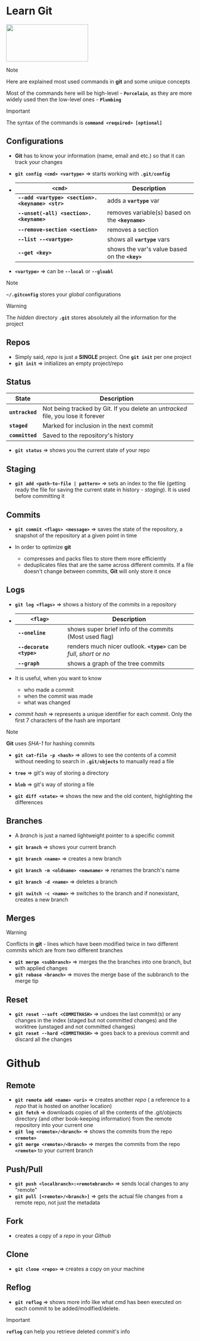 # Learn Git

<img src="https://github.com/user-attachments/assets/77027bd7-c948-4a58-84c4-4f7460d984fa" width=220 height=100/>

> [!NOTE]
> Here are explained most used commands in **git** and some unique concepts
>
> Most of the commands here will be high-level - **`Porcelain`**, as they are more widely used then the low-level ones - **`Plumbing`**
>  

> [!IMPORTANT]
> The syntax of the commands is **`command <required> [optional]`**

Configurations
-

- **Git** has to know your information (name, email and etc.) so that it can track your changes

- **`git config <cmd> <vartype>`** => starts working with **`.git/config`**
- | **`<cmd>`** | Description |
  | --- | --- |
  | **`--add <vartype> <section>.<keyname> <str>`** | adds a **`vartype`** var |
  | **`--unset(-all) <section>.<keyname>`** | removes variable(s) based on the **`<keyname>`** |
  | **`--remove-section <section>`** | removes a section |  
  | **`--list --<vartype>`** | shows all **`vartype`** vars |
  | **`--get <key>`** | shows the var's value based on the **`<key>`** |

- **`<vartype>`** => can be **`--local`** or **`--gloabl`**

> [!NOTE]
> **`~/.gitconfig`** stores your *global* configurations

> [!WARNING]
> The *hidden* directory **`.git`** stores absolutely all the information for the project

Repos
-

- Simply said, *repo* is just a **SINGLE** project. One **`git init`** per one project
- **`git init`** => initializes an empty project/repo

Status
-

| State | Description |
| --- | --- |
| **`untracked`** | Not being tracked by Git. If you delete an *untracked* file, you lose it forever |
| **`staged`** | Marked for inclusion in the next commit |
| **`committed`** | Saved to the repository's history |

- **`git status`** => shows you the current state of your repo

Staging
-

- **`git add <path-to-file | pattern>`** => sets an index to the file (getting ready the file for saving the current state in history - *staging*). It is used before committing it

Commits
-

- **`git commit <flags> <message>`** => saves the state of the repository, a snapshot of the repository at a given point in time

- In order to optimize **git**
  - compresses and packs files to store them more efficiently
  - deduplicates files that are the same across different commits. If a file doesn't change between commits, **Git** will only store it once  

Logs
-

- **`git log <flags>`** => shows a history of the commits in a repository
- | **`<flag>`** | Description |
  | --- | --- |
  | **`--oneline`** | shows super brief info of the commits (Most used flag) |
  | **`--decorate <type>`** | renders much nicer outlook. **`<type>`** can be *full*, *short* or *no* |
  | **`--graph`** | shows a graph of the tree commits |
  
- It is useful, when you want to know
  - who made a commit
  - when the commit was made
  - what was changed

- *commit hash* => represents a unique identifier for each commit. Only the first 7 characters of the hash are important

> [!NOTE]
> **Git** uses *SHA-1* for hashing commits

- **`git cat-file -p <hash>`** => allows to see the contents of a commit without needing to search in **`.git/objects`** to manually read a file

- **`tree`** => git's way of storing a directory
- **`blob`** => git's way of storing a file

- **`git diff <state>`** => shows the new and the old content, highlighting the differences

Branches
-

- A *branch* is just a named lightweight pointer to a specific commit

- **`git branch`** => shows your current branch
- **`git branch <name>`** => creates a new branch
- **`git branch -m <oldname> <newname>`** => renames the branch's name
- **`git branch -d <name>`** => deletes a branch
- **`git switch -c <name>`** => switches to the branch and if nonexistant, creates a new branch

Merges
-

> [!WARNING]
> Conflicts in **git** - lines which have been modified twice in two different commits which are from two different branches 

- **`git merge <subbranch>`** => merges the the branches into one branch, but with applied changes
- **`git rebase <branch>`** => moves the merge base of the subbranch to the merge tip

Reset
-

- **`git reset --soft <COMMITHASH>`** => undoes the last commit(s) or any changes in the index (staged but not committed changes) and the worktree (unstaged and not committed changes)
- **`git reset --hard <COMMITHASH>`** => goes back to a previous commit and discard all the changes

# Github

Remote
-

- **`git remote add <name> <uri>`** => creates another *repo* ( a reference to a *repo* that is hosted on another location)
- **`git fetch`** => downloads copies of all the contents of the .git/objects directory (and other book-keeping information) from the remote repository into your current one
- **`git log <remote>/<branch>`** => shows the commits from the repo **`<remote>`**
- **`git merge <remote>/<branch>`** => merges the commits from the repo **`<remote>`** to your current branch

Push/Pull
-

- **`git push <localbranch>:<remotebranch>`** => sends local changes to any "remote"
- **`git pull [<remote>/<branch>]`** => gets the actual file changes from a remote repo, not just the metadata

Fork
-

- creates a copy of a *repo* in your *Github*

Clone
-

- **`git clone <repo>`** => creates a copy on your machine

Reflog
-

- **`git reflog`** => shows more info like what cmd has been executed on each commit to be added/modified/delete.

> [!IMPORTANT]
> **`reflog`** can help you retrieve deleted commit's info
